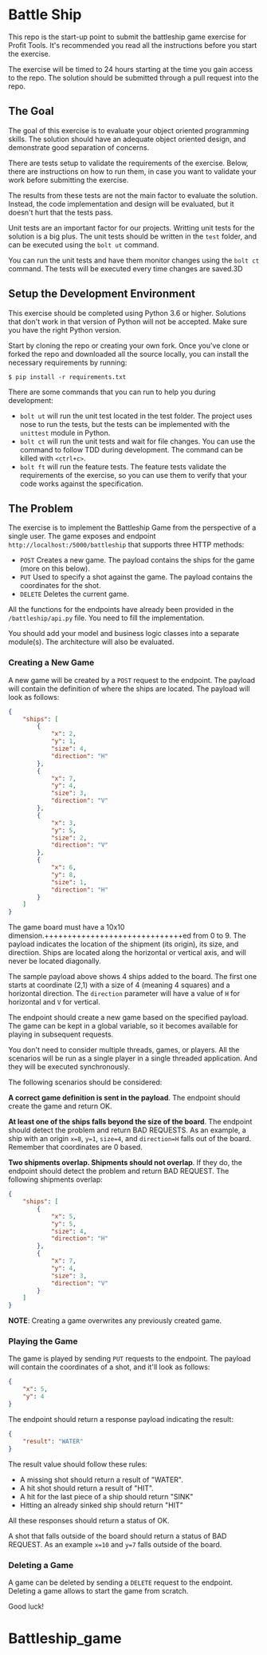 # Battle Ship

This repo is the start-up point to submit the battleship game exercise for
Profit Tools. It's recommended you read all the instructions before you start
the exercise.

The exercise will be timed to 24 hours starting at the time you gain access to
the repo. The solution should be submitted through a pull request into the repo.

## The Goal

The goal of this exercise is to evaluate your object oriented programming skills.
The solution should have an adequate object oriented design, and demonstrate
good separation of concerns.

There are tests setup to validate the requirements of the exercise. Below, there
are instructions on how to run them, in case you want to validate your work
before submitting the exercise.

The results from these tests are not the main factor to evaluate the solution.
Instead, the code implementation and design will be evaluated, but it doesn't
hurt that the tests pass.

Unit tests are an important factor for our projects. Writting unit tests for the
solution is a big plus. The unit tests should be written in the `test` folder,
and can be executed using the `bolt ut` command.

You can run the unit tests and have them monitor changes using the `bolt ct`
command. The tests will be executed every time changes are saved.3D

## Setup the Development Environment

This exercise should be completed using Python 3.6 or higher. Solutions that
don't work in that version of Python will not be accepted. Make sure you have
the right Python version.

Start by cloning the repo or creating your own fork. Once you've clone or forked
the repo and downloaded all the source locally, you can install the necessary
requirements by running:

```console
$ pip install -r requirements.txt
```

There are some commands that you can run to help you during development:

* `bolt ut` will run the unit test located in the test folder. The project uses
nose to run the tests, but the tests can be implemented with the `unittest`
module in Python.
* `bolt ct` will run the unit tests and wait for file changes. You can use the
command to follow TDD during development. The command can be killed with `<ctrl+c>`.
* `bolt ft` will run the feature tests. The feature tests validate the requirements
of the exercise, so you can use them to verify that your code works against the
specification.

## The Problem

The exercise is to implement the Battleship Game from the perspective of a
single user. The game exposes and endpoint `http://localhost:/5000/battleship`
that supports three HTTP methods:

* `POST` Creates a new game. The payload contains the ships for the game (more
on this below).
* `PUT` Used to specify a shot against the game. The payload contains the
coordinates for the shot.
* `DELETE` Deletes the current game.

All the functions for the endpoints have already been provided in the
`/battleship/api.py` file. You need to fill the implementation.

You should add your model and business logic classes into a separate module(s).
The architecture will also be evaluated.

### Creating a New Game

A new game will be created by a `POST` request to the endpoint. The payload will
contain the definition of where the ships are located. The payload will look
as follows:

```json
{
    "ships": [
        {
            "x": 2,
            "y": 1,
            "size": 4,
            "direction": "H"
        },
        {
            "x": 7,
            "y": 4,
            "size": 3,
            "direction": "V"
        },
        {
            "x": 3,
            "y": 5,
            "size": 2,
            "direction": "V"
        },
        {
            "x": 6,
            "y": 8,
            "size": 1,
            "direction": "H"
        }
    ]
}
```

The game board must have a 10x10 dimension.++++++++++++++++++++++++++++++ed
from 0 to 9. The payload indicates the location of the shipment (its origin),
its size, and directiion. Ships are located along the horizontal or vertical
axis, and will never be located diagonally.

The sample payload above shows 4 ships added to the board. The first one starts
at coordinate (2,1) with a size of 4 (meaning 4 squares) and a horizontal
direction. The `direction` parameter will have a value of `H` for horizontal and
`V` for vertical.

The endpoint should create a new game based on the specified payload. The game
can be kept in a global variable, so it becomes available for playing in
subsequent requests.

You don't need to consider multiple threads, games, or players. All the scenarios
will be run as a single player in a single threaded application. And they will
be executed synchronously.

The following scenarios should be considered:

**A correct game definition is sent in the payload**. The endpoint should create
the game and return OK.

**At least one of the ships falls beyond the size of the board**. The endpoint
should detect the problem and return BAD REQUESTS. As an example, a ship with
an origin `x=8`, `y=1`, `size=4`, and `direction=H` falls out of the board.
Remember that coordinates are 0 based.

**Two shipments overlap. Shipments should not overlap**. If they do, the endpoint
should detect the problem and return BAD REQUEST. The following shipments overlap:

```json
{
    "ships": [
        {
            "x": 5,
            "y": 5,
            "size": 4,
            "direction": "H"
        },
        {
            "x": 7,
            "y": 4,
            "size": 3,
            "direction": "V"
        }
    ]
}
```

**NOTE**: Creating a game overwrites any previously created game.

### Playing the Game

The game is played by sending `PUT` requests to the endpoint. The payload will
contain the coordinates of a shot, and it'll look as follows:

```json
{
    "x": 5,
    "y": 4
}
```

The endpoint should return a response payload indicating the result:

```json
{
    "result": "WATER"
}
```

The result value should follow these rules:

* A missing shot should return a result of "WATER".
* A hit shot should return a result of "HIT".
* A hit for the last piece of a ship should return "SINK"
* Hitting an already sinked ship should return "HIT"

All these responses should return a status of OK.

A shot that falls outside of the board should return a status of BAD REQUEST.
As an example `x=10` and `y=7` falls outside of the board.

### Deleting a Game

A game can be deleted by sending a `DELETE` request to the endpoint. Deleting
a game allows to start the game from scratch.

Good luck!
# Battleship_game
